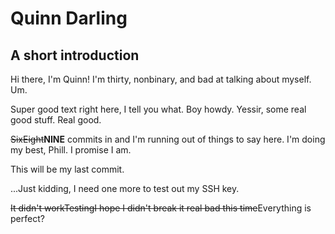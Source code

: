 # Quinn Darling

## A short introduction
Hi there, I'm Quinn! I'm thirty, nonbinary, and bad at talking about myself. Um.

Super good text right here, I tell you what. Boy howdy. Yessir, some real good stuff. Real good.

~~SixEight~~**NINE** commits in and I'm running out of things to say here. I'm doing my best, Phill. I promise I am.

This will be my last commit.

...Just kidding, I need one more to test out my SSH key.

~~It didn't workTestingI hope I didn't break it real bad this time~~Everything is perfect?